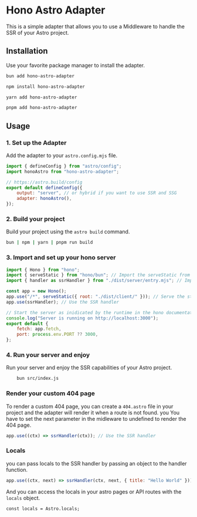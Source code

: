 # Hono Astro Adapter

This is a simple adapter that allows you to use a Middleware to handle the SSR of your Astro project.

## Installation

Use your favorite package manager to install the adapter.

```bash
bun add hono-astro-adapter
```

```bash
npm install hono-astro-adapter
```

```bash
yarn add hono-astro-adapter
```

```bash
pnpm add hono-astro-adapter
```

## Usage

### 1. Set up the Adapter

Add the adapter to your `astro.config.mjs` file.

```javascript
import { defineConfig } from "astro/config";
import honoAstro from "hono-astro-adapter";

// https://astro.build/config
export default defineConfig({
	output: "server", // or hybrid if you want to use SSR and SSG
	adapter: honoAstro(),
});
```

### 2. Build your project

Build your project using the `astro build` command.

```bash
bun | npm | yarn | pnpm run build
```

### 3. Import and set up your hono server

```javascript
import { Hono } from "hono";
import { serveStatic } from "hono/bun"; // Import the serveStatic from your favorite runtime
import { handler as ssrHandler } from "./dist/server/entry.mjs"; // Import the handler from the built project

const app = new Hono();
app.use("/*", serveStatic({ root: "./dist/client/" })); // Serve the static files
app.use(ssrHandler); // Use the SSR handler

// Start the server as inidicated by the runtime in the hono documentation
console.log("Server is running on http://localhost:3000");
export default {
	fetch: app.fetch,
	port: process.env.PORT ?? 3000,
};
```

### 4. Run your server and enjoy

Run your server and enjoy the SSR capabilities of your Astro project.

```bash
	bun src/index.js
```

### Render your custom 404 page

To render a custom 404 page, you can create a `404.astro` file in your project and the adapter will render it when a route is not found. you You have to set the next parameter in the midleware to undefined to render the 404 page.

```javascript
app.use((ctx) => ssrHandler(ctx)); // Use the SSR handler 
```

### Locals 
you can pass locals to the SSR handler by passing an object to the handler function.

```javascript
app.use((ctx, next) => ssrHandler(ctx, next, { title: "Hello World" })); // Use the SSR handler 
```

And you can access the locals in your astro pages or API routes with the `locals` object.

```astro
const locals = Astro.locals;
```



